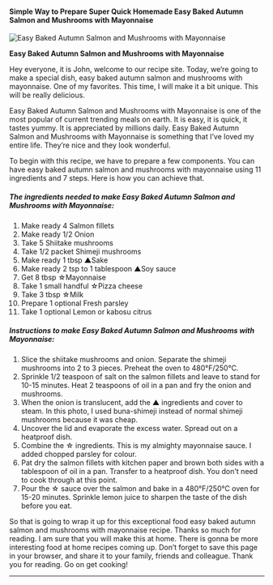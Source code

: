             

#### Simple Way to Prepare Super Quick Homemade Easy Baked Autumn Salmon and Mushrooms with Mayonnaise

![Easy Baked Autumn Salmon and Mushrooms with Mayonnaise](https://img-global.cpcdn.com/recipes/5765683141935104/751x532cq70/easy-baked-autumn-salmon-and-mushrooms-with-mayonnaise-recipe-main-photo.jpg)

**Easy Baked Autumn Salmon and Mushrooms with Mayonnaise**

Hey everyone, it is John, welcome to our recipe site. Today, we’re going to make a special dish, easy baked autumn salmon and mushrooms with mayonnaise. One of my favorites. This time, I will make it a bit unique. This will be really delicious.

Easy Baked Autumn Salmon and Mushrooms with Mayonnaise is one of the most popular of current trending meals on earth. It is easy, it is quick, it tastes yummy. It is appreciated by millions daily. Easy Baked Autumn Salmon and Mushrooms with Mayonnaise is something that I’ve loved my entire life. They’re nice and they look wonderful.

To begin with this recipe, we have to prepare a few components. You can have easy baked autumn salmon and mushrooms with mayonnaise using 11 ingredients and 7 steps. Here is how you can achieve that.

##### The ingredients needed to make Easy Baked Autumn Salmon and Mushrooms with Mayonnaise:

1.  Make ready 4 Salmon fillets
2.  Make ready 1/2 Onion
3.  Take 5 Shiitake mushrooms
4.  Take 1/2 packet Shimeji mushrooms
5.  Make ready 1 tbsp ▲Sake
6.  Make ready 2 tsp to 1 tablespoon ▲Soy sauce
7.  Get 8 tbsp ☆Mayonnaise
8.  Take 1 small handful ☆Pizza cheese
9.  Take 3 tbsp ☆Milk
10.  Prepare 1 optional Fresh parsley
11.  Take 1 optional Lemon or kabosu citrus

##### Instructions to make Easy Baked Autumn Salmon and Mushrooms with Mayonnaise:

1.  Slice the shiitake mushrooms and onion. Separate the shimeji mushrooms into 2 to 3 pieces. Preheat the oven to 480°F/250°C.
2.  Sprinkle 1/2 teaspoon of salt on the salmon fillets and leave to stand for 10-15 minutes. Heat 2 teaspoons of oil in a pan and fry the onion and mushrooms.
3.  When the onion is translucent, add the ▲ ingredients and cover to steam. In this photo, I used buna-shimeji instead of normal shimeji mushrooms because it was cheap.
4.  Uncover the lid and evaporate the excess water. Spread out on a heatproof dish.
5.  Combine the ☆ ingredients. This is my almighty mayonnaise sauce. I added chopped parsley for colour.
6.  Pat dry the salmon fillets with kitchen paper and brown both sides with a tablespoon of oil in a pan. Transfer to a heatproof dish. You don't need to cook through at this point.
7.  Pour the ☆ sauce over the salmon and bake in a 480°F/250°C oven for 15-20 minutes. Sprinkle lemon juice to sharpen the taste of the dish before you eat.

So that is going to wrap it up for this exceptional food easy baked autumn salmon and mushrooms with mayonnaise recipe. Thanks so much for reading. I am sure that you will make this at home. There is gonna be more interesting food at home recipes coming up. Don’t forget to save this page in your browser, and share it to your family, friends and colleague. Thank you for reading. Go on get cooking!

* * *